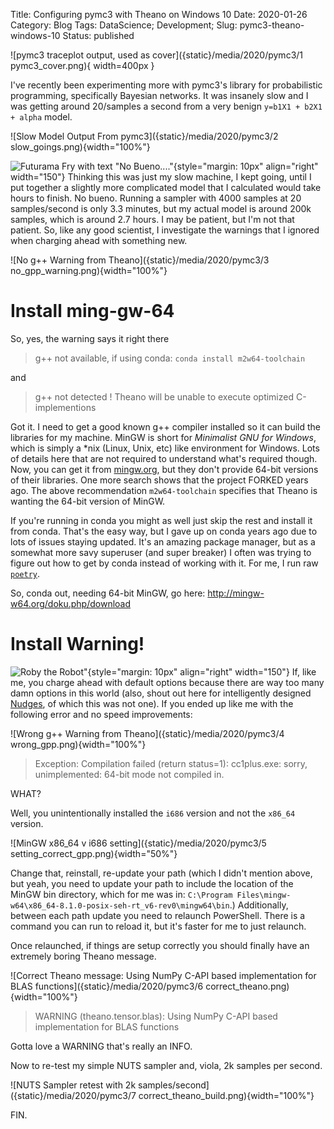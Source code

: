 Title: Configuring pymc3 with Theano on Windows 10
Date: 2020-01-26
Category: Blog
Tags: DataScience; Development;
Slug: pymc3-theano-windows-10
Status: published

![pymc3 traceplot output, used as cover]({static}/media/2020/pymc3/1 pymc3_cover.png){ width=400px }

I've recently been experimenting more with pymc3's library for probabilistic programming, specifically Bayesian networks.  It was insanely slow and I was getting around 20/samples a second from a very benign `y=b1X1 + b2X1 + alpha` model.

![Slow Model Output From pymc3]({static}/media/2020/pymc3/2 slow_goings.png){width="100%"}

![Futurama Fry with text "No Bueno...."]({static}/media/2020/pymc3/no_bueno.jpg){style="margin: 10px" align="right" width="150"} Thinking this was just my slow machine, I kept going, until I put together a slightly more complicated model that I calculated would take hours to finish. No bueno. Running a sampler with 4000 samples at 20 samples/second is only 3.3 minutes, but my actual model is around 200k samples, which is around 2.7 hours.  I may be patient, but I'm not that patient.  So, like any good scientist, I investigate the warnings that I ignored when charging ahead with something new.

![No g++ Warning from Theano]({static}/media/2020/pymc3/3 no_gpp_warning.png){width="100%"}

# Install ming-gw-64

So, yes, the warning says it right there

> g++ not available, if using conda: `conda install m2w64-toolchain`

and

> g++ not detected ! Theano will be unable to execute optimized C-implementions

Got it.  I need to get a good known g++ compiler installed so it can build the libraries for my machine.  MinGW is short for *Minimalist GNU for Windows*, which is simply a *nix (Linux, Unix, etc) like environment for Windows.  Lots of details here that are not required to understand what's required though.  Now, you can get it from [mingw.org](mingw.org), but they don't provide 64-bit versions of their libraries.  One more search shows that the project FORKED years ago.  The above recommendation `m2w64-toolchain` specifies that Theano is wanting the 64-bit version of MinGW.

If you're running in conda you might as well just skip the rest and install it from conda.  That's the easy way, but I gave up on conda years ago due to lots of issues staying updated.  It's an amazing package manager, but as a somewhat more savy superuser (and super breaker) I often was trying to figure out how to get by conda instead of working with it.  For me, I run raw [`poetry`](https://python-poetry.org/).

So, conda out, needing 64-bit MinGW, go here: <http://mingw-w64.org/doku.php/download>

# Install Warning!

![Roby the Robot"]({static}/media/2020/pymc3/danger.jpg){style="margin: 10px" align="right" width="150"}
If, like me, you charge ahead with default options because there are way too many damn options in this world (also, shout out here for intelligently designed [Nudges](https://www.amazon.com/Nudge-Improving-Decisions-Health-Happiness/dp/014311526X), of which this was not one).  If you ended up like me with the following error and no speed improvements:

![Wrong g++ Warning from Theano]({static}/media/2020/pymc3/4 wrong_gpp.png){width="100%"}

>Exception: Compilation failed (return status=1): cc1plus.exe: sorry, unimplemented: 64-bit mode not compiled in.

WHAT?

Well, you unintentionally installed the `i686` version and not the `x86_64` version.

![MinGW x86_64 v i686 setting]({static}/media/2020/pymc3/5 setting_correct_gpp.png){width="50%"}

Change that, reinstall, re-update your path (which I didn't mention above, but yeah, you need to update your path to include the location of the MinGW bin directory, which for me was in: `C:\Program Files\mingw-w64\x86_64-8.1.0-posix-seh-rt_v6-rev0\mingw64\bin`.)  Additionally, between each path update you need to relaunch PowerShell.  There is a command you can run to reload it, but it's faster for me to just relaunch.

Once relaunched, if things are setup correctly you should finally have an extremely boring Theano message.

![Correct Theano message: Using NumPy C-API based implementation for BLAS functions]({static}/media/2020/pymc3/6 correct_theano.png){width="100%"}

>WARNING (theano.tensor.blas): Using NumPy C-API based implementation for BLAS functions

Gotta love a WARNING that's really an INFO.

Now to re-test my simple NUTS sampler and, viola, 2k samples per second.

![NUTS Sampler retest with 2k samples/second]({static}/media/2020/pymc3/7 correct_theano_build.png){width="100%"}

FIN.
